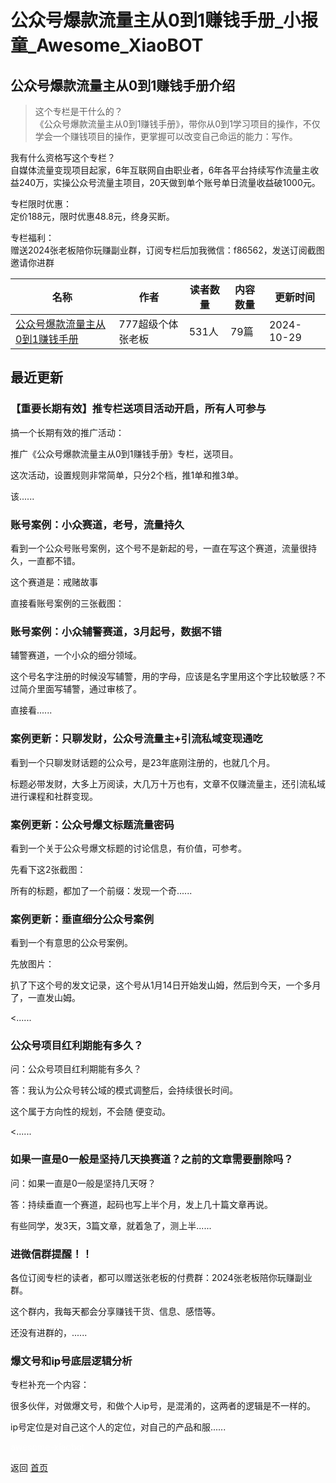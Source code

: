 # 公众号爆款流量主从0到1赚钱手册_小报童_Awesome_XiaoBOT

## 公众号爆款流量主从0到1赚钱手册介绍
> 这个专栏是干什么的？    
《公众号爆款流量主从0到1赚钱手册》，带你从0到1学习项目的操作，不仅学会一个赚钱项目的操作，更掌握可以改变自己命运的能力：写作。    
    
我有什么资格写这个专栏？    
自媒体流量变现项目起家，6年互联网自由职业者，6年各平台持续写作流量主收益240万，实操公众号流量主项目，20天做到单个账号单日流量收益破1000元。    
    
专栏限时优惠：    
定价188元，限时优惠48.8元，终身买断。    
    
专栏福利：    
赠送2024张老板陪你玩赚副业群，订阅专栏后加我微信：f86562，发送订阅截图邀请你进群  
  


|名称|作者|读者数量|内容数量|更新时间|
|---|---|---|---|---|
|[公众号爆款流量主从0到1赚钱手册](https://xiaobot.net/p/f86535?refer=0b133df9-27dc-423b-8101-639049001c13)|777超级个体张老板|531人|79篇|2024-10-29|

## 最近更新
### 【重要长期有效】推专栏送项目活动开启，所有人可参与

搞一个长期有效的推广活动：

推广《公众号爆款流量主从0到1赚钱手册》专栏，送项目。

这次活动，设置规则非常简单，只分2个档，推1单和推3单。

该......

### 账号案例：小众赛道，老号，流量持久

看到一个公众号账号案例，这个号不是新起的号，一直在写这个赛道，流量很持久，一直都不错。

这个赛道是：戒赌故事

直接看账号案例的三张截图：

### 账号案例：小众辅警赛道，3月起号，数据不错

辅警赛道，一个小众的细分领域。

这个号名字注册的时候没写辅警，用的字母，应该是名字里用这个字比较敏感？不过简介里面写辅警，通过审核了。

直接看......

### 案例更新：只聊发财，公众号流量主+引流私域变现通吃

看到一个只聊发财话题的公众号，是23年底刚注册的，也就几个月。

标题必带发财，大多上万阅读，大几万十万也有，文章不仅赚流量主，还引流私域进行课程和社群变现。

### 案例更新：公众号爆文标题流量密码

看到一个关于公众号爆文标题的讨论信息，有价值，可参考。

先看下这2张截图：

所有的标题，都加了一个前缀：发现一个奇......

### 案例更新：垂直细分公众号案例

看到一个有意思的公众号案例。

先放图片：

扒了下这个号的发文记录，这个号从1月14日开始发山姆，然后到今天，一个多月了，一直发山姆。

<......

### 公众号项目红利期能有多久？

问：公众号项目红利期能有多久？

答：我认为公众号转公域的模式调整后，会持续很长时间。

这个属于方向性的规划，不会随 便变动。

<......

### 如果一直是0一般是坚持几天换赛道？之前的文章需要删除吗？

问：如果一直是0一般是坚持几天呀？

答：持续垂直一个赛道，起码也写上半个月，发上几十篇文章再说。

有些同学，发3天，3篇文章，就着急了，测上半......

### 进微信群提醒！！

各位订阅专栏的读者，都可以赠送张老板的付费群：2024张老板陪你玩赚副业群。

这个群内，我每天都会分享赚钱干货、信息、感悟等。

还没有进群的，......

### 爆文号和ip号底层逻辑分析

专栏补充一个内容：

很多伙伴，对做爆文号，和做个人ip号，是混淆的，这两者的逻辑是不一样的。

ip号定位是对自己这个人的定位，对自己的产品和服......


<a href="https://github.com/Reno9527/awesome-xiaobot" style="color: white; text-decoration: none;">awesome-xiaobot</a>

返回 [首页](../README.md)
